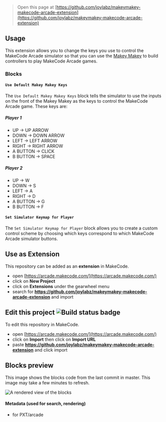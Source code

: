  


> Open this page at [https://github.com/joylabz/makeymakey-makecode-arcade-extension](https://github.com/joylabz/makeymakey-makecode-arcade-extension)

## Usage

This extension allows you to change the keys you use to control the MakeCode Arcade simulator so that you can use the [Makey Makey](https://makeymakey.com/) to build controllers to play MakeCode Arcade games.

### Blocks
####  `Use Default Makey Makey Keys`

The `Use Default Makey Makey Keys` block tells the simulator to use the inputs on the front of the Makey Makey as the keys to control the MakeCode Arcade game.  These keys are:
##### Player 1 ###
* UP -> UP ARROW
* DOWN -> DOWN ARROW
* LEFT -> LEFT ARROW
* RIGHT -> RIGHT ARROW
* A BUTTON -> CLICK
* B BUTTON -> SPACE
##### Player 2 ###
* UP -> W
* DOWN -> S
* LEFT -> A
* RIGHT -> D
* A BUTTON -> G
* B BUTTON -> F

#### `Set Simulator Keymap for Player`
The `Set Simulator Keymap for Player` block allows you to create a custom control scheme by choosing which keys correspond to which MakeCode Arcade simulator buttons.

## Use as Extension

This repository can be added as an **extension** in MakeCode.

* open [https://arcade.makecode.com/](https://arcade.makecode.com/)
* click on **New Project**
* click on **Extensions** under the gearwheel menu
* search for **https://github.com/joylabz/makeymakey-makecode-arcade-extension** and import

## Edit this project ![Build status badge](https://github.com/joylabz/makeymakey-makecode-arcade-extension/workflows/MakeCode/badge.svg)

To edit this repository in MakeCode.

* open [https://arcade.makecode.com/](https://arcade.makecode.com/)
* click on **Import** then click on **Import URL**
* paste **https://github.com/joylabz/makeymakey-makecode-arcade-extension** and click import

## Blocks preview

This image shows the blocks code from the last commit in master.
This image may take a few minutes to refresh.

![A rendered view of the blocks](https://github.com/joylabz/makeymakey-makecode-arcade-extension/raw/main/assets/blocks.png)

#### Metadata (used for search, rendering)

* for PXT/arcade
<script src="https://makecode.com/gh-pages-embed.js"></script><script>makeCodeRender("{{ site.makecode.home_url }}", "{{ site.github.owner_name }}/{{ site.github.repository_name }}");</script>

